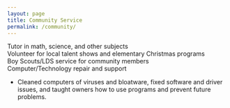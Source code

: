 ```yaml
---
layout: page
title: Community Service
permalink: /community/
---
```

Tutor in math, science, and other subjects   
Volunteer for local talent shows and elementary Christmas programs  
Boy Scouts/LDS service for community members   
Computer/Technology repair and support   
- Cleaned computers of viruses and bloatware, fixed software and driver issues, and taught owners how to use programs and prevent future problems.  
